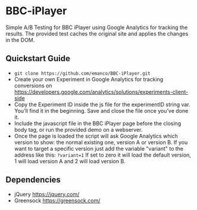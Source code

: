 # BBC-iPlayer

Simple A/B Testing for BBC iPlayer using Google Analytics for tracking the results. The provided test caches the original site and applies the changes in the DOM.

## Quickstart Guide

* `git clone https://github.com/emanco/BBC-iPlayer.git`
* Create your own Experiment in Google Analytics for tracking conversions on https://developers.google.com/analytics/solutions/experiments-client-side 
* Copy the Experiment ID inside the js file for the experimentID string var. You'll find it in the beginning. Save and close the file once you've done it.
* Include the javascript file in the BBC iPlayer page before the closing body tag, or run the provided demo on a webserver.
* Once the page is loaded the script will ask Google Analytics which version to show: the normal existing one, version A or version B. If you want to target a specific version just add the variable "variant" to the address like this: `?variant=1` If set to zero it will load the default version, 1 will load version A and 2 will load version B.


## Dependencies
* jQuery https://jquery.com/
* Greensock https://greensock.com/